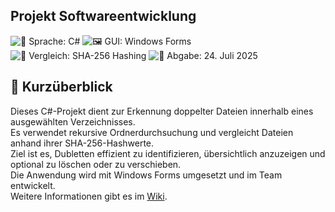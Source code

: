 ## Projekt Softwareentwicklung
![🧠 Sprache: C#](https://img.shields.io/badge/Sprache-C%23-68217A)
![🖼️ GUI: Windows Forms](https://img.shields.io/badge/GUI-Windows%20Forms-1E90FF)
![🧮 Vergleich: SHA-256 Hashing](https://img.shields.io/badge/Hashing-SHA--256-4CAF50)
![📅 Abgabe: 24. Juli 2025](https://img.shields.io/badge/Abgabe-24.%20Juli%202025-red)

## 📄 Kurzüberblick

Dieses C#-Projekt dient zur Erkennung doppelter Dateien innerhalb eines ausgewählten Verzeichnisses.  
Es verwendet rekursive Ordnerdurchsuchung und vergleicht Dateien anhand ihrer SHA-256-Hashwerte.  
Ziel ist es, Dubletten effizient zu identifizieren, übersichtlich anzuzeigen und optional zu löschen oder zu verschieben.  
Die Anwendung wird mit Windows Forms umgesetzt und im Team entwickelt.<br>
Weitere Informationen gibt es im [Wiki](https://github.com/Mysteri04/Softwareentwicklungs-Projekt/wiki/Planung).

